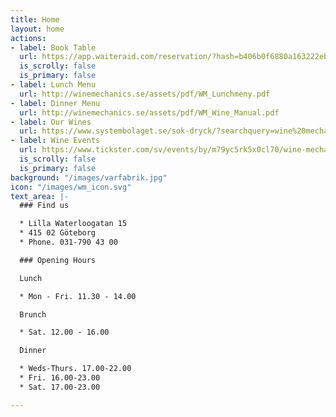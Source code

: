 ```yaml
---
title: Home
layout: home
actions:
- label: Book Table
  url: https://app.waiteraid.com/reservation/?hash=b406b0f6880a163222eb3bfe49db765b&version=new
  is_scrolly: false
  is_primary: false
- label: Lunch Menu
  url: http://winemechanics.se/assets/pdf/WM_Lunchmeny.pdf
- label: Dinner Menu
  url: http://winemechanics.se/assets/pdf/WM_Wine_Manual.pdf
- label: Our Wines
  url: https://www.systembolaget.se/sok-dryck/?searchquery=wine%20mechanics
- label: Wine Events
  url: https://www.tickster.com/sv/events/by/m79yc5rk5x0cl70/wine-mechanics
  is_scrolly: false
  is_primary: false
background: "/images/varfabrik.jpg"
icon: "/images/wm_icon.svg"
text_area: |-
  ### Find us

  * Lilla Waterloogatan 15
  * 415 02 Göteborg
  * Phone. 031-790 43 00

  ### Opening Hours

  Lunch

  * Mon - Fri. 11.30 - 14.00

  Brunch

  * Sat. 12.00 - 16.00

  Dinner

  * Weds-Thurs. 17.00-22.00
  * Fri. 16.00-23.00
  * Sat. 17.00-23.00

---
```

